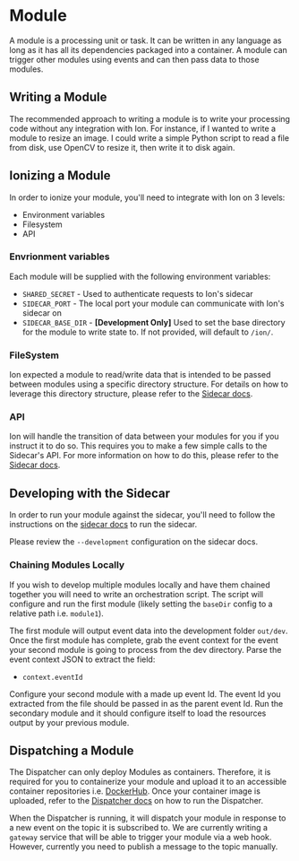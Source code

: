 # Module
A module is a processing unit or task. It can be written in any language as long as it has all its dependencies packaged into a container. A module can trigger other modules using events and can then pass data to those modules.

## Writing a Module
The recommended approach to writing a module is to write your processing code without any integration with Ion. For instance, if I wanted to write a module to resize an image. I could write a simple Python script to read a file from disk, use OpenCV to resize it, then write it to disk again.

## Ionizing a Module
In order to ionize your module, you'll need to integrate with Ion on 3 levels:

* Environment variables
* Filesystem
* API

### Envrionment variables
Each module will be supplied with the following environment variables:
* `SHARED_SECRET` - Used to authenticate requests to Ion's sidecar
* `SIDECAR_PORT` - The local port your module can communicate with Ion's sidecar on
* `SIDECAR_BASE_DIR` - **[Development Only]** Used to set the base directory for the module to write state to. If not provided, will default to `/ion/`.

### FileSystem
Ion expected a module to read/write data that is intended to be passed between modules using a specific directory structure. For details on how to leverage this directory structure, please refer to the [Sidecar docs](../sidecar/README.md).

### API
Ion will handle the transition of data between your modules for you if you instruct it to do so. This requires you to make a few simple calls to the Sidecar's API. For more information on how to do this, please refer to the [Sidecar docs](../sidecar/README.md).

## Developing with the Sidecar
In order to run your module against the sidecar, you'll need to follow the instructions on the [sidecar docs](../sidecar/README.md) to run the sidecar.

Please review the `--development` configuration on the sidecar docs.

### Chaining Modules Locally
If you wish to develop multiple modules locally and have them chained together you will need to write an orchestration script. The script will configure and run the first module (likely setting the `baseDir` config to a relative path i.e. `module1`).

The first module will output event data into the development folder `out/dev`. Once the first module has complete, grab the event context for the event your second module is going to process from the dev directory. Parse the event context JSON to extract the field:

* `context.eventId`

Configure your second module with a made up event Id. The event Id you extracted from the file should be passed in as the parent event Id. Run the secondary module and it should configure itself to load the resources output by your previous module.

## Dispatching a Module
The Dispatcher can only deploy Modules as containers. Therefore, it is required for you to containerize your module and upload it to an accessible container repositories i.e. [DockerHub](https://hub.docker.com). Once your container image is uploaded, refer to the [Dispatcher docs](../dispatcher/README.md) on how to run the Dispatcher.

When the Dispatcher is running, it will dispatch your module in response to a new event on the topic it is subscribed to. We are currently writing a `gateway` service that will be able to trigger your module via a web hook. However, currently you need to publish a message to the topic manually.

